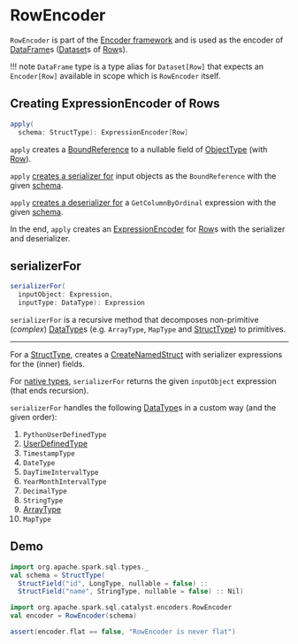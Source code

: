 # RowEncoder

`RowEncoder` is part of the [Encoder framework](Encoder.md) and is used as the encoder of [DataFrame](DataFrame.md)s ([Dataset](dataset/index.md)s of [Row](Row.md)s).

!!! note
    `DataFrame` type is a type alias for `Dataset[Row]` that expects an `Encoder[Row]` available in scope which is `RowEncoder` itself.

## <span id="apply"> Creating ExpressionEncoder of Rows

```scala
apply(
  schema: StructType): ExpressionEncoder[Row]
```

`apply` creates a [BoundReference](expressions/BoundReference.md) to a nullable field of [ObjectType](types/DataType.md#ObjectType) (with [Row](Row.md)).

`apply` [creates a serializer for](#serializerFor) input objects as the `BoundReference` with the given [schema](types/StructType.md).

`apply` [creates a deserializer for](#serializerFor) a `GetColumnByOrdinal` expression with the given [schema](types/StructType.md).

In the end, `apply` creates an [ExpressionEncoder](ExpressionEncoder.md) for [Row](Row.md)s with the serializer and deserializer.

## <span id="serializerFor"> serializerFor

```scala
serializerFor(
  inputObject: Expression,
  inputType: DataType): Expression
```

`serializerFor` is a recursive method that decomposes non-primitive (_complex_) [DataType](types/DataType.md)s (e.g. `ArrayType`, `MapType` and [StructType](types/StructType.md)) to primitives.

---

For a [StructType](types/StructType.md), creates a [CreateNamedStruct](expressions/CreateNamedStruct.md) with serializer expressions for the (inner) fields.

For [native types](ScalaReflection.md#isNativeType), `serializerFor` returns the given `inputObject` expression (that ends recursion).

`serializerFor` handles the following [DataType](types/DataType.md)s in a custom way (and the given order):

1. `PythonUserDefinedType`
1. [UserDefinedType](types/UserDefinedType.md)
1. `TimestampType`
1. `DateType`
1. `DayTimeIntervalType`
1. `YearMonthIntervalType`
1. `DecimalType`
1. `StringType`
1. [ArrayType](types/ArrayType.md)
1. `MapType`

## Demo

```scala
import org.apache.spark.sql.types._
val schema = StructType(
  StructField("id", LongType, nullable = false) ::
  StructField("name", StringType, nullable = false) :: Nil)

import org.apache.spark.sql.catalyst.encoders.RowEncoder
val encoder = RowEncoder(schema)

assert(encoder.flat == false, "RowEncoder is never flat")
```
